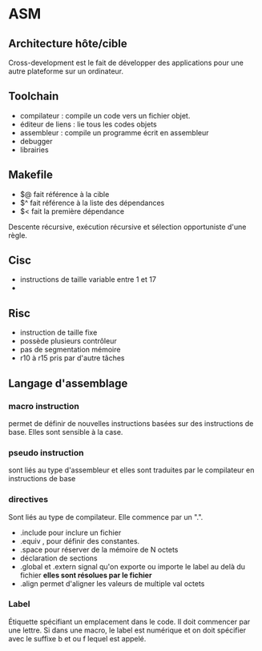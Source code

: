 # ASM 

## Architecture hôte/cible

Cross-development est le fait de développer des applications pour une autre plateforme sur un ordinateur. 

## Toolchain

- compilateur : compile un code vers un fichier objet. 
- éditeur de liens : lie tous les codes objets 
- assembleur : compile un programme écrit en assembleur
- debugger
- librairies 

## Makefile 

- $@ fait référence à la cible 
- $^ fait référence à la liste des dépendances
- $< fait la première dépendance 

Descente récursive, exécution récursive et sélection opportuniste d'une règle.  

## Cisc

- instructions de taille variable entre 1 et 17 
- 

## Risc

- instruction de taille fixe 
- possède plusieurs contrôleur 
- pas de segmentation mémoire 
- r10 à r15 pris par d'autre tâches 

## Langage d'assemblage 

### macro instruction

permet de définir de nouvelles instructions basées sur des instructions de base. Elles sont sensible à la case.

### pseudo instruction

sont liés au type d'assembleur et elles sont traduites par le compilateur en instructions de base

### directives 

Sont liés au type de compilateur. Elle commence par un ".". 

- .include pour inclure un fichier 
- .equiv <constante>, <expression> pour définir des constantes. 
- .space pour réserver de la mémoire de N octets
- déclaration de sections
- .global et .extern signal qu'on exporte ou importe le label au delà du fichier **elles sont résolues par le fichier**
- .align <val> permet d'aligner les valeurs de multiple val octets

### Label 

Étiquette spécifiant un emplacement dans le code. Il doit commencer par une lettre. Si dans une macro, le label est numérique et on doit spécifier avec le suffixe b et ou f lequel est appelé. 





